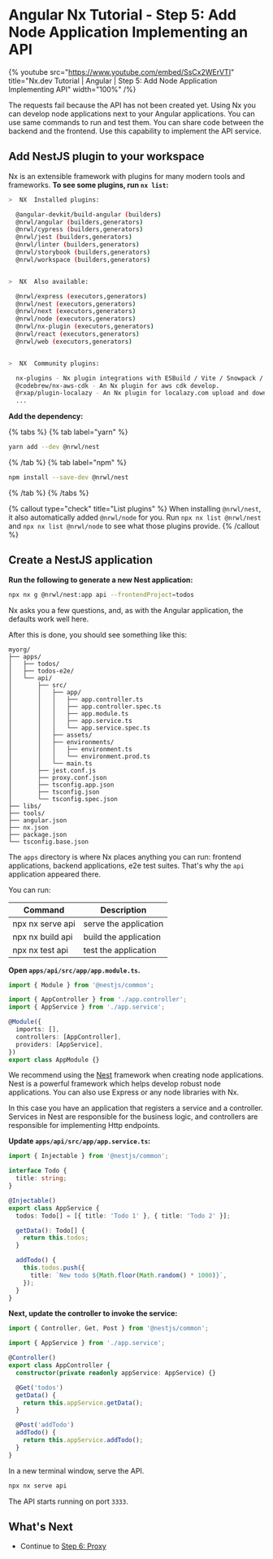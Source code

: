# Angular Nx Tutorial - Step 5: Add Node Application Implementing an API

{% youtube
src="https://www.youtube.com/embed/SsCx2WErVTI"
title="Nx.dev Tutorial | Angular | Step 5: Add Node Application Implementing API"
width="100%" /%}

The requests fail because the API has not been created yet. Using Nx you can develop node applications next to your Angular applications. You can use same commands to run and test them. You can share code between the backend and the frontend. Use this capability to implement the API service.

## Add NestJS plugin to your workspace

Nx is an extensible framework with plugins for many modern tools and frameworks. **To see some plugins, run `nx list`:**

```bash
>  NX  Installed plugins:

  @angular-devkit/build-angular (builders)
  @nrwl/angular (builders,generators)
  @nrwl/cypress (builders,generators)
  @nrwl/jest (builders,generators)
  @nrwl/linter (builders,generators)
  @nrwl/storybook (builders,generators)
  @nrwl/workspace (builders,generators)


>  NX  Also available:

  @nrwl/express (executors,generators)
  @nrwl/nest (executors,generators)
  @nrwl/next (executors,generators)
  @nrwl/node (executors,generators)
  @nrwl/nx-plugin (executors,generators)
  @nrwl/react (executors,generators)
  @nrwl/web (executors,generators)


>  NX  Community plugins:

  nx-plugins - Nx plugin integrations with ESBuild / Vite / Snowpack / Prisma, with derived ESBuild / Snowpack / ... plugins.
  @codebrew/nx-aws-cdk - An Nx plugin for aws cdk develop.
  @rxap/plugin-localazy - An Nx plugin for localazy.com upload and download tasks.
  ...
```

**Add the dependency:**

{% tabs %}
{% tab label="yarn" %}

```bash
yarn add --dev @nrwl/nest
```

{% /tab %}
{% tab label="npm" %}

```bash
npm install --save-dev @nrwl/nest
```

{% /tab %}
{% /tabs %}

{% callout type="check" title="List plugins" %}
When installing `@nrwl/nest`, it also automatically added `@nrwl/node` for you. Run `npx nx list @nrwl/nest` and `npx nx list @nrwl/node` to see what those plugins provide.
{% /callout %}

## Create a NestJS application

**Run the following to generate a new Nest application:**

```bash
npx nx g @nrwl/nest:app api --frontendProject=todos
```

Nx asks you a few questions, and, as with the Angular application, the defaults work well here.

After this is done, you should see something like this:

```treeview
myorg/
├── apps/
│   ├── todos/
│   ├── todos-e2e/
│   └── api/
│       ├── src/
│       │   ├── app/
│       │   │   ├── app.controller.ts
│       │   │   ├── app.controller.spec.ts
│       │   │   ├── app.module.ts
│       │   │   ├── app.service.ts
│       │   │   └── app.service.spec.ts
│       │   ├── assets/
│       │   ├── environments/
│       │   │   ├── environment.ts
│       │   │   └── environment.prod.ts
│       │   └── main.ts
│       ├── jest.conf.js
│       ├── proxy.conf.json
│       ├── tsconfig.app.json
│       ├── tsconfig.json
│       └── tsconfig.spec.json
├── libs/
├── tools/
├── angular.json
├── nx.json
├── package.json
└── tsconfig.base.json
```

The `apps` directory is where Nx places anything you can run: frontend applications, backend applications, e2e test suites. That's why the `api` application appeared there.

You can run:

| Command          | Description           |
| ---------------- | --------------------- |
| npx nx serve api | serve the application |
| npx nx build api | build the application |
| npx nx test api  | test the application  |

**Open `apps/api/src/app/app.module.ts`.**

```typescript
import { Module } from '@nestjs/common';

import { AppController } from './app.controller';
import { AppService } from './app.service';

@Module({
  imports: [],
  controllers: [AppController],
  providers: [AppService],
})
export class AppModule {}
```

We recommend using the [Nest](/nest/overview) framework when creating node applications. Nest is a powerful framework which helps develop robust node applications. You can also use Express or any node libraries with Nx.

In this case you have an application that registers a service and a controller. Services in Nest are responsible for the business logic, and controllers are responsible for implementing Http endpoints.

**Update `apps/api/src/app/app.service.ts`:**

```typescript
import { Injectable } from '@nestjs/common';

interface Todo {
  title: string;
}

@Injectable()
export class AppService {
  todos: Todo[] = [{ title: 'Todo 1' }, { title: 'Todo 2' }];

  getData(): Todo[] {
    return this.todos;
  }

  addTodo() {
    this.todos.push({
      title: `New todo ${Math.floor(Math.random() * 1000)}`,
    });
  }
}
```

**Next, update the controller to invoke the service:**

```typescript
import { Controller, Get, Post } from '@nestjs/common';

import { AppService } from './app.service';

@Controller()
export class AppController {
  constructor(private readonly appService: AppService) {}

  @Get('todos')
  getData() {
    return this.appService.getData();
  }

  @Post('addTodo')
  addTodo() {
    return this.appService.addTodo();
  }
}
```

In a new terminal window, serve the API.

```bash
npx nx serve api
```

The API starts running on port `3333`.

## What's Next

- Continue to [Step 6: Proxy](/angular-tutorial/06-proxy)
